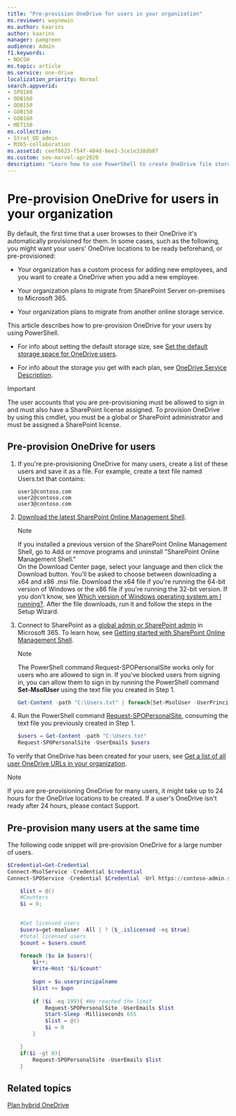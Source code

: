 ```yaml
---
title: "Pre-provision OneDrive for users in your organization"
ms.reviewer: waynewin
ms.author: kaarins
author: kaarins
manager: pamgreen
audience: Admin
f1.keywords:
- NOCSH
ms.topic: article
ms.service: one-drive
localization_priority: Normal
search.appverid:
- SPO160
- ODB160
- ODB150
- GOB150
- GOB160
- MET150
ms.collection: 
- Strat_OD_admin
- M365-collaboration
ms.assetid: ceef6623-f54f-404d-8ee3-3ce1e338db07
ms.custom: seo-marvel-apr2020
description: "Learn how to use PowerShell to create OneDrive file storage for your users instead of waiting for the storage space to be automatically provisioned by the service."
---
```


# Pre-provision OneDrive for users in your organization

By default, the first time that a user browses to their OneDrive it's automatically provisioned for them. In some cases, such as the following, you might want your users' OneDrive locations to be ready beforehand, or pre-provisioned:
  
- Your organization has a custom process for adding new employees, and you want to create a OneDrive when you add a new employee.

- Your organization plans to migrate from SharePoint Server on-premises to Microsoft 365.

- Your organization plans to migrate from another online storage service.

This article describes how to pre-provision OneDrive for your users by using PowerShell.

- For info about setting the default storage size, see [Set the default storage space for OneDrive users](set-default-storage-space.md).

- For info about the storage you get with each plan, see [OneDrive Service Description](https://docs.microsoft.com/office365/servicedescriptions/onedrive-for-business-service-description).
  
> [!IMPORTANT]
> The user accounts that you are pre-provisioning must be allowed to sign in and must also have a SharePoint license assigned.
>To provision OneDrive by using this cmdlet, you must be a global or SharePoint administrator and must be assigned a SharePoint license. 

## Pre-provision OneDrive for users

1. If you're pre-provisioning OneDrive for many users, create a list of these users and save it as a file. For example, create a text file named Users.txt that contains:

    ```
    user1@contoso.com
    user2@contoso.com
    user3@contoso.com
    ```

2. [Download the latest SharePoint Online Management Shell](https://go.microsoft.com/fwlink/p/?LinkId=255251).

    > [!NOTE]
    > If you installed a previous version of the SharePoint Online Management Shell, go to Add or remove programs and uninstall "SharePoint Online Management Shell." <br>On the Download Center page, select your language and then click the Download button. You'll be asked to choose between downloading a x64 and x86 .msi file. Download the x64 file if you're running the 64-bit version of Windows or the x86 file if you're running the 32-bit version. If you don't know, see [Which version of Windows operating system am I running?](https://support.microsoft.com/help/13443/windows-which-operating-system). After the file downloads, run it and follow the steps in the Setup Wizard.

3. Connect to SharePoint as a [global admin or SharePoint admin](/sharepoint/sharepoint-admin-role) in Microsoft 365. To learn how, see [Getting started with SharePoint Online Management Shell](/powershell/sharepoint/sharepoint-online/connect-sharepoint-online).

    > [!NOTE]
    > The PowerShell command Request-SPOPersonalSite works only for users who are allowed to sign in. If you've blocked users from signing in, you can allow them to sign in by running the PowerShell command **Set-MsolUser** using the text file you created in Step 1.
    >
    >```PowerShell
    >Get-Content -path "C:\Users.txt" | foreach{Set-MsolUser -UserPrincipalName $_ -BlockCredential $False}
    >```

4. Run the PowerShell command [Request-SPOPersonalSite](/powershell/module/sharepoint-online/request-spopersonalsite?view=sharepoint-ps), consuming the text file you previously created in Step 1.

    ```PowerShell
    $users = Get-Content -path "C:\Users.txt"
    Request-SPOPersonalSite -UserEmails $users
    ```

To verify that OneDrive has been created for your users, see [Get a list of all user OneDrive URLs in your organization](list-onedrive-urls.md).
  
   >[!NOTE]
   >If you are pre-provisioning OneDrive for many users, it might take up to 24 hours for the OneDrive locations to be created. If a user's OneDrive isn't ready after 24 hours, please contact Support.
  
## Pre-provision many users at the same time

The following code snippet will pre-provision OneDrive for a large number of users.

```PowerShell
$Credential=Get-Credential
Connect-MsolService -Credential $credential
Connect-SPOService -Credential $Credential -Url https://contoso-admin.sharepoint.com

    $list = @()
    #Counters
    $i = 0;
    

    #Get licensed users
    $users=get-msoluser -All | ? {$_.islicensed -eq $true}
    #total licensed users
    $count = $users.count

    foreach ($u in $users){
        $i++; 
        Write-Host "$i/$count"
        
        $upn = $u.userprincipalname
        $list += $upn
        
        if ($i -eq 199){ #We reached the limit
            Request-SPOPersonalSite -UserEmails $list
            Start-Sleep -Milliseconds 655
            $list = @()
            $i = 0
        }

    }
    if($i -gt 0){
        Request-SPOPersonalSite -UserEmails $list
    }
```
## Related topics

[Plan hybrid OneDrive](/SharePoint/hybrid/plan-hybrid-onedrive-for-business)
